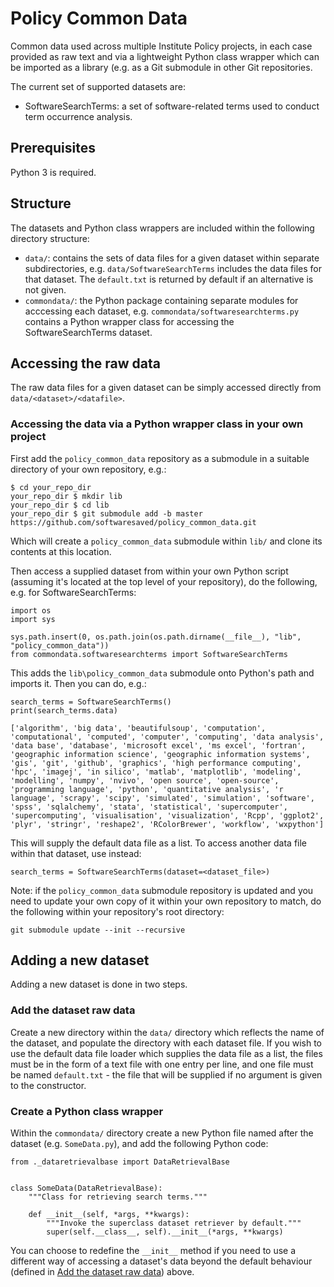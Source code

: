 # Policy Common Data

Common data used across multiple Institute Policy projects, in each case provided as raw text and via a lightweight Python class wrapper which can be imported as a library (e.g. as a Git submodule in other Git repositories.

The current set of supported datasets are:

* SoftwareSearchTerms: a set of software-related terms used to conduct term occurrence analysis.


## Prerequisites

Python 3 is required.


## Structure

The datasets and Python class wrappers are included within the following directory structure:

* `data/`: contains the sets of data files for a given dataset within separate subdirectories, e.g. `data/SoftwareSearchTerms` includes the data files for that dataset. The `default.txt` is returned by default if an alternative is not given.
* `commondata/`: the Python package containing separate modules for acccessing each dataset, e.g. `commondata/softwaresearchterms.py` contains a Python wrapper class for accessing the SoftwareSearchTerms dataset.


## Accessing the raw data

The raw data files for a given dataset can be simply accessed directly from `data/<dataset>/<datafile>`.


### Accessing the data via a Python wrapper class in your own project

First add the `policy_common_data` repository as a submodule in a suitable directory of your own repository, e.g.:

```
$ cd your_repo_dir
your_repo_dir $ mkdir lib
your_repo_dir $ cd lib
your_repo_dir $ git submodule add -b master https://github.com/softwaresaved/policy_common_data.git
```

Which will create a `policy_common_data` submodule within `lib/` and clone its contents at this location.

Then access a supplied dataset from within your own Python script (assuming it's located at the top level of your repository), do the following, e.g. for SoftwareSearchTerms:

```
import os
import sys

sys.path.insert(0, os.path.join(os.path.dirname(__file__), "lib", "policy_common_data"))
from commondata.softwaresearchterms import SoftwareSearchTerms
```

This adds the `lib\policy_common_data` submodule onto Python's path and imports it. Then you can do, e.g.:

```
search_terms = SoftwareSearchTerms()
print(search_terms.data)
```

```
['algorithm', 'big data', 'beautifulsoup', 'computation', 'computational', 'computed', 'computer', 'computing', 'data analysis', 'data base', 'database', 'microsoft excel', 'ms excel', 'fortran', 'geographic information science', 'geographic information systems', 'gis', 'git', 'github', 'graphics', 'high performance computing', 'hpc', 'imagej', 'in silico', 'matlab', 'matplotlib', 'modeling', 'modelling', 'numpy', 'nvivo', 'open source', 'open-source', 'programming language', 'python', 'quantitative analysis', 'r language', 'scrapy', 'scipy', 'simulated', 'simulation', 'software', 'spss', 'sqlalchemy', 'stata', 'statistical', 'supercomputer', 'supercomputing', 'visualisation', 'visualization', 'Rcpp', 'ggplot2', 'plyr', 'stringr', 'reshape2', 'RColorBrewer', 'workflow', 'wxpython']
```

This will supply the default data file as a list. To access another data file within that dataset, use instead:

```
search_terms = SoftwareSearchTerms(dataset=<dataset_file>)
```

Note: if the `policy_common_data` submodule repository is updated and you need to update your own copy of it within your own repository to match, do the following within your repository's root directory:

```
git submodule update --init --recursive
```

## Adding a new dataset

Adding a new dataset is done in two steps.


### Add the dataset raw data

Create a new directory within the `data/` directory which reflects the name of the dataset, and populate the directory with each dataset file. If you wish to use the default data file loader which supplies the data file as a list, the files must be in the form of a text file with one entry per line, and one file must be named `default.txt` - the file that will be supplied if no argument is given to the constructor.


### Create a Python class wrapper

Within the `commondata/` directory create a new Python file named after the dataset (e.g. `SomeData.py`), and add the following Python code:

```
from ._dataretrievalbase import DataRetrievalBase


class SomeData(DataRetrievalBase):
    """Class for retrieving search terms."""

    def __init__(self, *args, **kwargs):
        """Invoke the superclass dataset retriever by default."""
        super(self.__class__, self).__init__(*args, **kwargs)
```

You can choose to redefine the `__init__` method if you need to use a different way of accessing a dataset's data beyond the default behaviour (defined in [Add the dataset raw data](#Add-the-dataset-raw-data)) above.